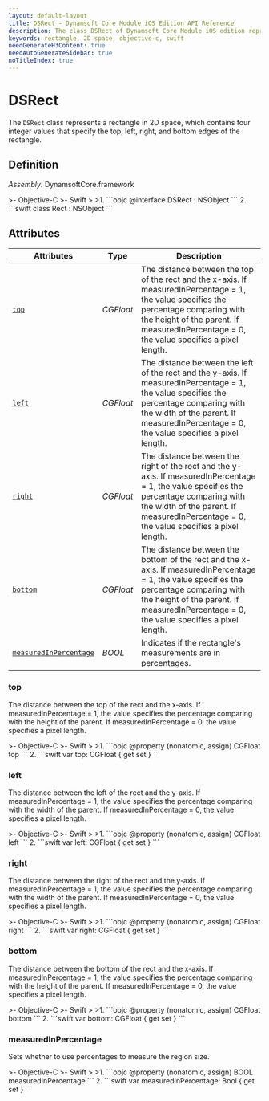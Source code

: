 ```yaml
---
layout: default-layout
title: DSRect - Dynamsoft Core Module iOS Edition API Reference
description: The class DSRect of Dynamsoft Core Module iOS edition represents a rectangle in 2D space, which contains four integer values that specify the top, left, right, and bottom edges of the rectangle.
keywords: rectangle, 2D space, objective-c, swift
needGenerateH3Content: true
needAutoGenerateSidebar: true
noTitleIndex: true
---
```


# DSRect

The `DSRect` class represents a rectangle in 2D space, which contains four integer values that specify the top, left, right, and bottom edges of the rectangle.

## Definition

*Assembly:* DynamsoftCore.framework

<div class="sample-code-prefix"></div>
>- Objective-C
>- Swift
>
>1. 
```objc
@interface DSRect : NSObject
```
2. 
```swift
class Rect : NSObject
```

## Attributes

| Attributes | Type | Description |
| ---------- | ---- | ----------- |
| [`top`](#top) | *CGFloat* | The distance between the top of the rect and the x-axis. If measuredInPercentage = 1, the value specifies the percentage comparing with the height of the parent. If measuredInPercentage = 0, the value specifies a pixel length. |
| [`left`](#left) | *CGFloat* | The distance between the left of the rect and the y-axis. If measuredInPercentage = 1, the value specifies the percentage comparing with the width of the parent. If measuredInPercentage = 0, the value specifies a pixel length. |
| [`right`](#right) | *CGFloat* | The distance between the right of the rect and the y-axis. If measuredInPercentage = 1, the value specifies the percentage comparing with the width of the parent. If measuredInPercentage = 0, the value specifies a pixel length. |
| [`bottom`](#bottom) | *CGFloat* | The distance between the bottom of the rect and the x-axis. If measuredInPercentage = 1, the value specifies the percentage comparing with the height of the parent. If measuredInPercentage = 0, the value specifies a pixel length. |
| [`measuredInPercentage`](#measuredinpercentage) | *BOOL* | Indicates if the rectangle's measurements are in percentages. |

### top

The distance between the top of the rect and the x-axis. If measuredInPercentage = 1, the value specifies the percentage comparing with the height of the parent. If measuredInPercentage = 0, the value specifies a pixel length.

<div class="sample-code-prefix"></div>
>- Objective-C
>- Swift
>
>1. 
```objc
@property (nonatomic, assign) CGFloat top
```
2. 
```swift
var top: CGFloat { get set }
```

### left

The distance between the left of the rect and the y-axis. If measuredInPercentage = 1, the value specifies the percentage comparing with the width of the parent. If measuredInPercentage = 0, the value specifies a pixel length.

<div class="sample-code-prefix"></div>
>- Objective-C
>- Swift
>
>1. 
```objc
@property (nonatomic, assign) CGFloat left
```
2. 
```swift
var left: CGFloat { get set }
```

### right

The distance between the right of the rect and the y-axis. If measuredInPercentage = 1, the value specifies the percentage comparing with the width of the parent. If measuredInPercentage = 0, the value specifies a pixel length.

<div class="sample-code-prefix"></div>
>- Objective-C
>- Swift
>
>1. 
```objc
@property (nonatomic, assign) CGFloat right
```
2. 
```swift
var right: CGFloat { get set }
```

### bottom

The distance between the bottom of the rect and the x-axis. If measuredInPercentage = 1, the value specifies the percentage comparing with the height of the parent. If measuredInPercentage = 0, the value specifies a pixel length.

<div class="sample-code-prefix"></div>
>- Objective-C
>- Swift
>
>1. 
```objc
@property (nonatomic, assign) CGFloat bottom
```
2. 
```swift
var bottom: CGFloat { get set }
```

### measuredInPercentage

Sets whether to use percentages to measure the region size.

<div class="sample-code-prefix"></div>
>- Objective-C
>- Swift
>
>1. 
```objc
@property (nonatomic, assign) BOOL measuredInPercentage
```
2. 
```swift
var measuredInPercentage: Bool { get set }
```
